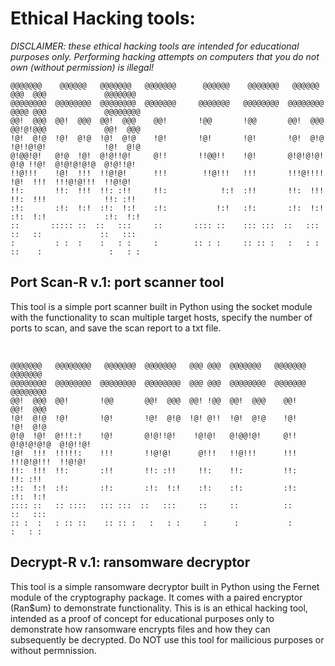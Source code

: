 <h1>Ethical Hacking tools:</h1>

<i>DISCLAIMER: these ethical hacking tools are intended for educational purposes only. Performing hacking attempts on computers that you do not own (without permission) is illegal!</i>
<br>

    @@@@@@@    @@@@@@   @@@@@@@   @@@@@@@      @@@@@@    @@@@@@@   @@@@@@   @@@  @@@             @@@@@@@   
    @@@@@@@@  @@@@@@@@  @@@@@@@@  @@@@@@@     @@@@@@@   @@@@@@@@  @@@@@@@@  @@@@ @@@             @@@@@@@@  
    @@!  @@@  @@!  @@@  @@!  @@@    @@!       !@@       !@@       @@!  @@@  @@!@!@@@             @@!  @@@  
    !@!  @!@  !@!  @!@  !@!  @!@    !@!       !@!       !@!       !@!  @!@  !@!!@!@!             !@!  @!@  
    @!@@!@!   @!@  !@!  @!@!!@!     @!!       !!@@!!    !@!       @!@!@!@!  @!@ !!@!  @!@!@!@!@  @!@!!@!   
    !!@!!!    !@!  !!!  !!@!@!      !!!        !!@!!!   !!!       !!!@!!!!  !@!  !!!  !!!@!@!!!  !!@!@!    
    !!:       !!:  !!!  !!: :!!     !!:            !:!  :!!       !!:  !!!  !!:  !!!             !!: :!!   
    :!:       :!:  !:!  :!:  !:!    :!:           !:!   :!:       :!:  !:!  :!:  !:!             :!:  !:!  
    ::       ::::: ::  ::   :::     ::       :::: ::    ::: :::  ::   :::   ::   ::             ::   :::  
    :         : :  :    :   : :     :        :: : :     :: :: :   :   : :  ::    :               :   : :  

<h2> Port Scan-R v.1: port scanner tool </h2>

<p>This tool is a simple port scanner built in Python using the socket module with the functionality to scan multiple target hosts, specify the number of ports to scan, and save the scan report to a txt file.</p>
<br>

    @@@@@@@   @@@@@@@@   @@@@@@@  @@@@@@@   @@@ @@@  @@@@@@@   @@@@@@@             @@@@@@@   
    @@@@@@@@  @@@@@@@@  @@@@@@@@  @@@@@@@@  @@@ @@@  @@@@@@@@  @@@@@@@             @@@@@@@@  
    @@!  @@@  @@!       !@@       @@!  @@@  @@! !@@  @@!  @@@    @@!               @@!  @@@  
    !@!  @!@  !@!       !@!       !@!  @!@  !@! @!!  !@!  @!@    !@!               !@!  @!@  
    @!@  !@!  @!!!:!    !@!       @!@!!@!    !@!@!   @!@@!@!     @!!    @!@!@!@!@  @!@!!@!   
    !@!  !!!  !!!!!:    !!!       !!@!@!      @!!!   !!@!!!      !!!    !!!@!@!!!  !!@!@!    
    !!:  !!!  !!:       :!!       !!: :!!     !!:    !!:         !!:               !!: :!!   
    :!:  !:!  :!:       :!:       :!:  !:!    :!:    :!:         :!:               :!:  !:!  
    :::: ::   :: ::::   ::: :::  ::   :::     ::     ::          ::               ::   :::  
    :: :  :   : :: ::    :: :: :   :   : :     :      :           :                 :   : :  

<h2>Decrypt-R v.1: ransomware decryptor</h2>
 
<p>This tool is a simple ransomware decryptor built in Python using the Fernet module of the cryptography package. It comes with a paired encryptor (Ran$um) to demonstrate functionality. This is is an ethical hacking tool, intended as a proof of concept for educational purposes only to demonstrate how ransomware encrypts files and how they can subsequently be decrypted. Do NOT use this tool for mailicious purposes or without permnission.
